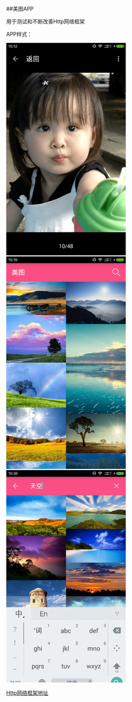 

##美图APP

用于测试和不断改善Http网络框架

APP样式：

<img src="1.png" width="320" height="569"/>
<img src="2.png" width="320" height="569"/>

<img src="3.png" width="320" height="569"/>



[Http网络框架地址](https://github.com/llxdaxia/Http)